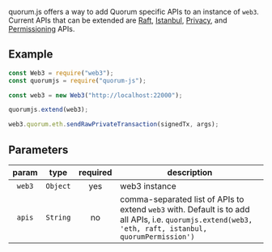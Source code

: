 quorum.js offers a way to add Quorum specific APIs to an instance of `web3`. Current APIs that can be extended are [Raft](../../Consensus/raft/raft-rpc-api), [Istanbul](../../Consensus/ibft/istanbul-rpc-api/), [Privacy](../../Getting%20Started/api/#privacy-apis), and [Permissioning](../../Permissioning/Permissioning%20apis) APIs. 

## Example
```js
const Web3 = require("web3");
const quorumjs = require("quorum-js");

const web3 = new Web3("http://localhost:22000");

quorumjs.extend(web3);

web3.quorum.eth.sendRawPrivateTransaction(signedTx, args);
```
## Parameters
| param | type | required | description |
| :---: | :---: | :---: | --- |
| `web3` | `Object` | yes | web3 instance |
| `apis` | `String` | no | comma-separated list of APIs to extend `web3` with.  Default is to add all APIs, i.e. `quorumjs.extend(web3, 'eth, raft, istanbul, quorumPermission')` | 
